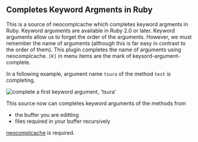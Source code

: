 ## Completes Keyword Argments in Ruby

This is a source of neocomplcache which completes keyword argments in Ruby.
Keyword arguments are available in Ruby 2.0 or later.
Keyword arguments allow us to forget the order of the arguments.
However, we must remember the name of arguments (although this is
far easy in contrast to the order of them).
This plugin completes the name of arguments using neocomplcache.
`[K]` in menu items are the mark of keysord-argument-complete.

In a following example, argument name `tsura` of the method `test` is completing.

![complete a first keyword argument, 'tsura'](https://raw.github.com/rhysd/neco-ruby-keyword-args/master/screenshot.jpg)


This source now can completes keyword arguments of the methods from
- the buffer you are editting
- files required in your buffer recursively

[neocomplcache](https://github.com/Shougo/neocomplcache) is required.
